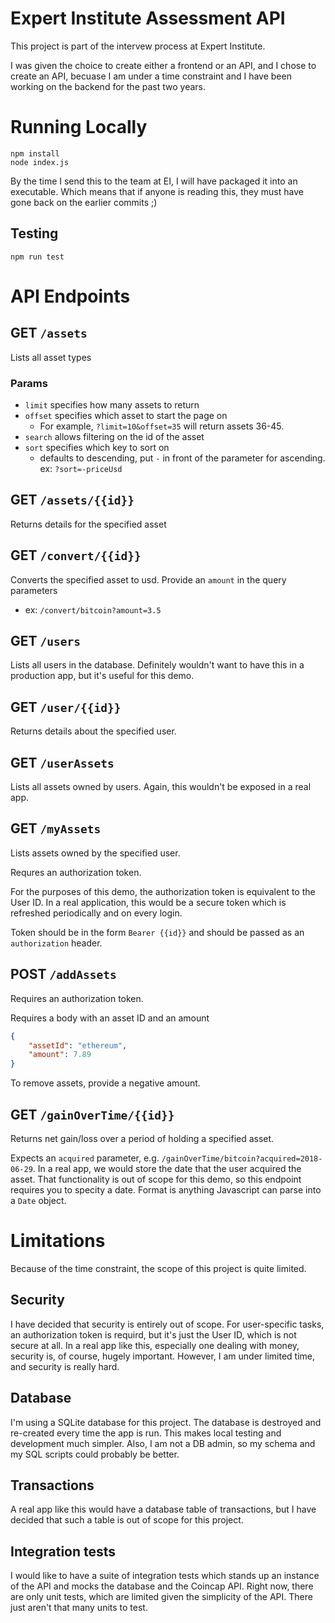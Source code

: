 # Expert Institute Assessment API
This project is part of the intervew process at Expert Institute.

I was given the choice to create either a frontend or an API, and I chose to create an API, becuase I am under a time constraint and I have been working on the backend for the past two years.

# Running Locally
```
npm install
node index.js
```

By the time I send this to the team at EI, I will have packaged it into an executable.
Which means that if anyone is reading this, they must have gone back on the earlier commits ;)

## Testing

`npm run test`

# API Endpoints

## GET `/assets`

Lists all asset types

### Params

* `limit` specifies how many assets to return
* `offset` specifies which asset to start the page on
    * For example, `?limit=10&offset=35` will return assets 36-45.
* `search` allows filtering on the id of the asset
* `sort` specifies which key to sort on
    * defaults to descending, put `-` in front of the parameter for ascending. ex: `?sort=-priceUsd`

## GET `/assets/{{id}}`

Returns details for the specified asset

## GET `/convert/{{id}}`

Converts the specified asset to usd. Provide an `amount` in the query parameters
* ex: `/convert/bitcoin?amount=3.5`

## GET `/users`

Lists all users in the database. Definitely wouldn't want to have this in a production app, but it's useful for this demo.

## GET `/user/{{id}}`

Returns details about the specified user.

## GET `/userAssets`

Lists all assets owned by users. Again, this wouldn't be exposed in a real app.

## GET `/myAssets`

Lists assets owned by the specified user.

Requres an authorization token.

For the purposes of this demo, the authorization token is equivalent to the User ID. In a real application, this would be a secure token which is refreshed periodically and on every login.

Token should be in the form `Bearer {{id}}` and should be passed as an `authorization` header.

## POST `/addAssets`

Requires an authorization token.

Requires a body with an asset ID and an amount
```json
{
    "assetId": "ethereum",
    "amount": 7.89
}
```

To remove assets, provide a negative amount.

## GET `/gainOverTime/{{id}}`

Returns net gain/loss over a period of holding a specified asset.

Expects an `acquired` parameter, e.g. `/gainOverTime/bitcoin?acquired=2018-06-29`. In a real app, we would store the date that the user acquired the asset. That functionality is out of scope for this demo, so this endpoint requires you to specity a date. Format is anything Javascript can parse into a `Date` object.

# Limitations
Because of the time constraint, the scope of this project is quite limited.

## Security
I have decided that security is entirely out of scope. For user-specific tasks, an authorization token is requird, but it's just the User ID, which is not secure at all. In a real app like this, especially one dealing with money, security is, of course, hugely important. However, I am under limited time, and security is really hard.

## Database
I'm using a SQLite database for this project. The database is destroyed and re-created every time the app is run. This makes local testing and development much simpler. Also, I am not a DB admin, so my schema and my SQL scripts could probably be better.

## Transactions
A real app like this would have a database table of transactions, but I have decided that such a table is out of scope for this project.

## Integration tests
I would like to have a suite of integration tests which stands up an instance of the API and mocks the database and the Coincap API. Right now, there are only unit tests, which are limited given the simplicity of the API. There just aren't that many units to test.
